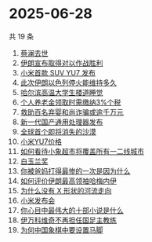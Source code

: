 # 2025-06-28

共 19 条

<!-- BEGIN -->
<!-- 最后更新时间 Sat Jun 28 2025 07:21:07 GMT+0800 (China Standard Time) -->

1. [蔡澜去世](https://www.zhihu.com/search?q=%E8%94%A1%E6%BE%9C%E5%8E%BB%E4%B8%96)
1. [伊朗宣布取得对以作战胜利](https://www.zhihu.com/search?q=%E4%BC%8A%E6%9C%97%E5%AE%A3%E5%B8%83%E5%8F%96%E5%BE%97%E5%AF%B9%E4%BB%A5%E4%BD%9C%E6%88%98%E8%83%9C%E5%88%A9)
1. [小米首款 SUV YU7 发布](https://www.zhihu.com/search?q=%E5%B0%8F%E7%B1%B3%E9%A6%96%E6%AC%BE%20SUV%20YU7%20%E5%8F%91%E5%B8%83)
1. [此次伊朗以色列停火能维持多久](https://www.zhihu.com/search?q=%E6%AD%A4%E6%AC%A1%E4%BC%8A%E6%9C%97%E4%BB%A5%E8%89%B2%E5%88%97%E5%81%9C%E7%81%AB%E8%83%BD%E7%BB%B4%E6%8C%81%E5%A4%9A%E4%B9%85)
1. [哈尔滨高温大学生楼道睡觉](https://www.zhihu.com/search?q=%E5%93%88%E5%B0%94%E6%BB%A8%E9%AB%98%E6%B8%A9%E5%A4%A7%E5%AD%A6%E7%94%9F%E6%A5%BC%E9%81%93%E7%9D%A1%E8%A7%89)
1. [个人养老金领取时需缴纳3%个税](https://www.zhihu.com/search?q=%E4%B8%AA%E4%BA%BA%E5%85%BB%E8%80%81%E9%87%91%E9%A2%86%E5%8F%96%E6%97%B6%E9%9C%80%E7%BC%B4%E7%BA%B33%25%E4%B8%AA%E7%A8%8E)
1. [救助百名弃婴和尚诈骗或逾千万元](https://www.zhihu.com/search?q=%E6%95%91%E5%8A%A9%E7%99%BE%E5%90%8D%E5%BC%83%E5%A9%B4%E5%92%8C%E5%B0%9A%E8%AF%88%E9%AA%97%E6%88%96%E9%80%BE%E5%8D%83%E4%B8%87%E5%85%83)
1. [新一代国产通用处理器发布](https://www.zhihu.com/search?q=%E6%96%B0%E4%B8%80%E4%BB%A3%E5%9B%BD%E4%BA%A7%E9%80%9A%E7%94%A8%E5%A4%84%E7%90%86%E5%99%A8%E5%8F%91%E5%B8%83)
1. [全球首个即将消失的沙漠](https://www.zhihu.com/search?q=%E5%85%A8%E7%90%83%E9%A6%96%E4%B8%AA%E5%8D%B3%E5%B0%86%E6%B6%88%E5%A4%B1%E7%9A%84%E6%B2%99%E6%BC%A0)
1. [小米YU7价格](https://www.zhihu.com/search?q=%E5%B0%8F%E7%B1%B3YU7%E4%BB%B7%E6%A0%BC)
1. [如何看待小象超市将覆盖所有一二线城市](https://www.zhihu.com/search?q=%E5%A6%82%E4%BD%95%E7%9C%8B%E5%BE%85%E5%B0%8F%E8%B1%A1%E8%B6%85%E5%B8%82%E5%B0%86%E8%A6%86%E7%9B%96%E6%89%80%E6%9C%89%E4%B8%80%E4%BA%8C%E7%BA%BF%E5%9F%8E%E5%B8%82)
1. [白玉兰奖](https://www.zhihu.com/search?q=%E7%99%BD%E7%8E%89%E5%85%B0%E5%A5%96)
1. [你被爸妈打得最惨的一次是因为什么](https://www.zhihu.com/search?q=%E4%BD%A0%E8%A2%AB%E7%88%B8%E5%A6%88%E6%89%93%E5%BE%97%E6%9C%80%E6%83%A8%E7%9A%84%E4%B8%80%E6%AC%A1%E6%98%AF%E5%9B%A0%E4%B8%BA%E4%BB%80%E4%B9%88)
1. [如何评价伊朗最高领袖哈梅内伊](https://www.zhihu.com/search?q=%E5%A6%82%E4%BD%95%E8%AF%84%E4%BB%B7%E4%BC%8A%E6%9C%97%E6%9C%80%E9%AB%98%E9%A2%86%E8%A2%96%E5%93%88%E6%A2%85%E5%86%85%E4%BC%8A)
1. [为什么没有 X 形状的河流走向](https://www.zhihu.com/search?q=%E4%B8%BA%E4%BB%80%E4%B9%88%E6%B2%A1%E6%9C%89%20X%20%E5%BD%A2%E7%8A%B6%E7%9A%84%E6%B2%B3%E6%B5%81%E8%B5%B0%E5%90%91)
1. [小米发布会](https://www.zhihu.com/search?q=%E5%B0%8F%E7%B1%B3%E5%8F%91%E5%B8%83%E4%BC%9A)
1. [你心目中最伟大的十部小说是什么](https://www.zhihu.com/search?q=%E4%BD%A0%E5%BF%83%E7%9B%AE%E4%B8%AD%E6%9C%80%E4%BC%9F%E5%A4%A7%E7%9A%84%E5%8D%81%E9%83%A8%E5%B0%8F%E8%AF%B4%E6%98%AF%E4%BB%80%E4%B9%88)
1. [伊万科维奇不再担任国足主教练](https://www.zhihu.com/search?q=%E4%BC%8A%E4%B8%87%E7%A7%91%E7%BB%B4%E5%A5%87%E4%B8%8D%E5%86%8D%E6%8B%85%E4%BB%BB%E5%9B%BD%E8%B6%B3%E4%B8%BB%E6%95%99%E7%BB%83)
1. [为何中国象棋中要设置马脚](https://www.zhihu.com/search?q=%E4%B8%BA%E4%BD%95%E4%B8%AD%E5%9B%BD%E8%B1%A1%E6%A3%8B%E4%B8%AD%E8%A6%81%E8%AE%BE%E7%BD%AE%E9%A9%AC%E8%84%9A)

<!-- END -->
